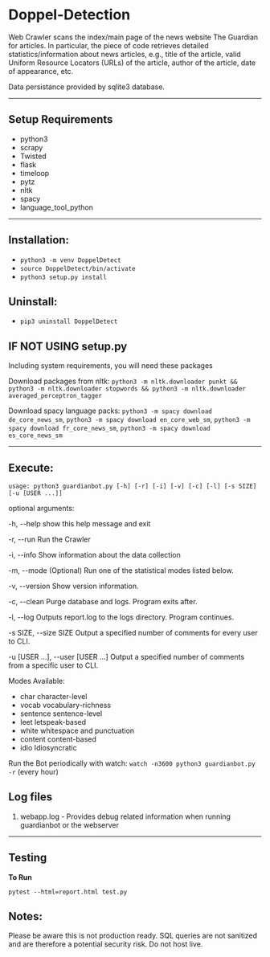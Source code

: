 # Doppel-Detection

Web Crawler scans the index/main page of the news website The Guardian for articles. In particular, the piece of code retrieves detailed statistics/information about news articles, e.g., title of the article, valid Uniform Resource Locators (URLs) of the article, author of the article, date of appearance, etc.  

Data persistance provided by sqlite3 database.

---
## Setup Requirements

- python3
- scrapy
- Twisted
- flask
- timeloop
- pytz
- nltk
- spacy
- language_tool_python



---
## Installation:

- `python3 -m venv DoppelDetect`
- `source DoppelDetect/bin/activate`
- `python3 setup.py install`


## Uninstall:
- `pip3 uninstall DoppelDetect`

## IF NOT USING setup.py
Including system requirements, you will need these packages

Download packages from nltk:
`python3 -m nltk.downloader punkt && python3 -m nltk.downloader stopwords && python3 -m nltk.downloader averaged_perceptron_tagger`

Download spacy language packs:
`python3 -m spacy download de_core_news_sm`, `python3 -m spacy download en_core_web_sm`, `python3 -m spacy download fr_core_news_sm`, `python3 -m spacy download es_core_news_sm`

---
## Execute: 

`usage: python3 guardianbot.py [-h] [-r] [-i] [-v] [-c] [-l] [-s SIZE] [-u [USER ...]]`

optional arguments:

  -h, --help            show this help message and exit
  
  -r, --run             Run the Crawler
  
  -i, --info            Show information about the data collection
  
  -m, --mode            (Optional) Run one of the statistical modes listed below.

  -v, --version         Show version information.
  
  -c, --clean           Purge database and logs. Program exits after.
  
  -l, --log             Outputs report.log to the logs directory. Program continues.
  
  -s SIZE, --size SIZE  Output a specified number of comments for every user to CLI.
  
  -u [USER ...], --user [USER ...]
                        Output a specified number of comments from a specific user to CLI.

Modes Available:
  - char          character-level
  - vocab         vocabulary-richness
  - sentence      sentence-level   
  - leet          letspeak-based
  - white         whitespace and punctuation
  - content       content-based
  - idio          Idiosyncratic
            
Run the Bot periodically with watch: `watch -n3600 python3 guardianbot.py -r` (every hour)
                    
## Log files
1. webapp.log - Provides debug related information when running guardianbot or the webserver

---
## Testing

**To Run**

`pytest --html=report.html test.py`

## Notes:

Please be aware this is not production ready.  SQL queries are not sanitized and are therefore a potential security risk. Do not host live.
